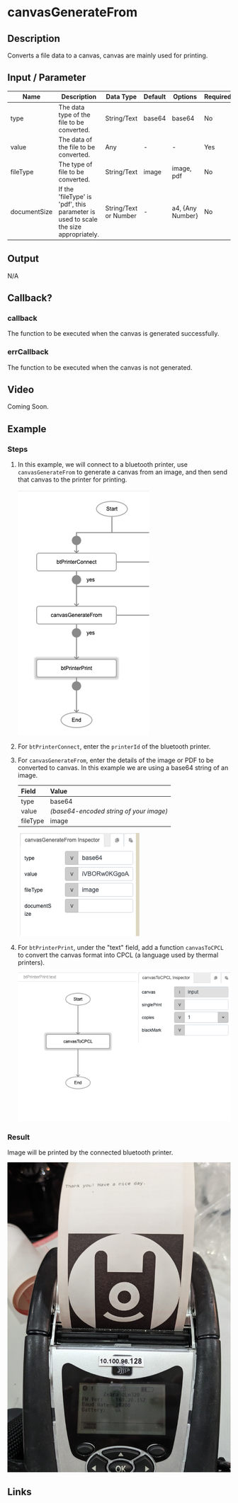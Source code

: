 # canvasGenerateFrom

## Description

Converts a file data to a canvas, canvas are mainly used for printing.

## Input / Parameter

| Name | Description | Data Type | Default | Options | Required |
| ------ | ------ | ------ | ------ | ------ | ------ |
| type | The data type of the file to be converted. | String/Text | base64 | base64 | No |
| value | The data of the file to be converted. | Any | - | - | Yes | 
| fileType | The type of file to be converted. | String/Text | image | image, pdf | No | 
| documentSize | If the 'fileType' is 'pdf', this parameter is used to scale the size appropriately. | String/Text or Number | - | a4, {Any  Number} | No | 

<!-- | callback | When the function was triggered successfully. | Function List | No | -->
<!-- | errorCallback | When the function trigger failed successfully. | Function List | No | -->

## Output

N/A

## Callback?

### callback

The function to be executed when the canvas is generated successfully.

### errCallback

The function to be executed when the canvas is not generated.

## Video

Coming Soon.

<!-- Format: [![Video]({image-path})]({url-link}) -->

## Example


<!-- Share a scenario, like a user requirements. -->

### Steps

1. In this example, we will connect to a bluetooth printer, use `canvasGenerateFrom` to generate a canvas from an image, and then send that canvas to the printer for printing.

    ![](./canvasGenerateFrom-step-1.png)

2. For `btPrinterConnect`, enter the `printerId` of the bluetooth printer.

3. For `canvasGenerateFrom`, enter the details of the image or PDF to be converted to canvas. In this example we are using a base64 string of an image. 

    | Field | Value | 
    | ---- | ---- | 
    | type | base64 |
    | value | *(base64-encoded string of your image)* |
    | fileType | image | 

    ![](./canvasGenerateFrom-step-2.png)

4. For `btPrinterPrint`, under the "text" field, add a function `canvasToCPCL` to convert the canvas format into CPCL (a language used by thermal printers).

    ![](./canvasGenerateFrom-step-3.png)


### Result

Image will be printed by the connected bluetooth printer. 

![](./canvasGenerateFrom-result-1.jpg)

<!-- Explain the output.

Format: ![]({image-path}) -->

## Links
